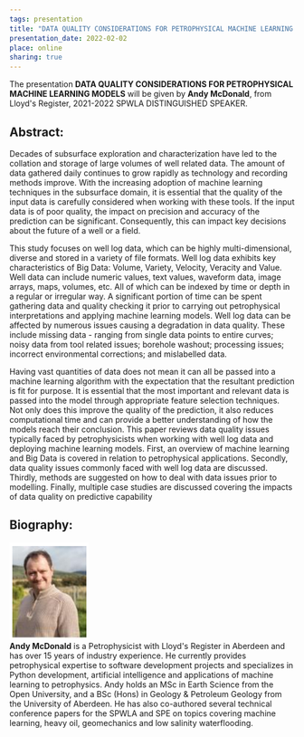 ```yaml
---
tags: presentation 
title: "DATA QUALITY CONSIDERATIONS FOR PETROPHYSICAL MACHINE LEARNING MODELS (Andy McDonald, Lloyd's Register)"
presentation_date: 2022-02-02
place: online
sharing: true 
---
```

The presentation **DATA QUALITY CONSIDERATIONS FOR PETROPHYSICAL MACHINE LEARNING MODELS** will be given by **Andy McDonald**, from Lloyd's Register, 2021-2022 SPWLA DISTINGUISHED SPEAKER.
 
## Abstract:
Decades of subsurface exploration and characterization have led to the collation and storage of large volumes of well related data. The amount of data gathered daily continues to grow rapidly as technology and recording methods improve. With the increasing adoption of machine learning techniques in the subsurface domain, it is essential that the quality of the input data is carefully considered when working with these tools. If the input data is of poor quality, the impact on precision and accuracy of the prediction can be significant. Consequently, this can impact key decisions about the future of a well or a field.
 
This study focuses on well log data, which can be highly multi-dimensional, diverse and stored in a variety of file formats. Well log data exhibits key characteristics of Big Data: Volume, Variety, Velocity, Veracity and Value. Well data can include numeric values, text values, waveform data, image arrays, maps, volumes, etc. All of which can be indexed by time or depth in a regular or irregular way. A significant portion of time can be spent gathering data and quality checking it prior to carrying out petrophysical interpretations and applying machine learning models. Well log data can be affected by numerous issues causing a degradation in data quality. These include missing data - ranging from single data points to entire curves; noisy data from tool related issues; borehole washout; processing issues; incorrect environmental corrections; and mislabelled data.
 
Having vast quantities of data does not mean it can all be passed into a machine learning algorithm with the expectation that the resultant prediction is fit for purpose. It is essential that the most important and relevant data is passed into the model through appropriate feature selection techniques. Not only does this improve the quality of the prediction, it also reduces computational time and can provide a better understanding of how the models reach their conclusion. This paper reviews data quality issues typically faced by petrophysicists when working with well log data and deploying machine learning models. First, an overview of machine learning and Big Data is covered in relation to petrophysical applications. Secondly, data quality issues commonly faced with well log data are discussed. Thirdly, methods are suggested on how to deal with data issues prior to modelling. Finally, multiple case studies are discussed covering the impacts of data quality on predictive capability

## Biography:


<div class="grid grid--p-3">
  <div class="cell cell--shrink">
   <div class="card">
        <div class="card__image">
            <img class="image" src="/assets/archive/andy.png" alt="Andy McDonald"/>
        </div>
    </div>
  </div>
  <div class="cell cell--auto">
        <b>Andy McDonald</b> is a Petrophysicist with Lloyd's Register in Aberdeen and has over 15 years of industry experience. He currently provides petrophysical expertise to software development projects and specializes in Python development, artificial intelligence and applications of machine learning to petrophysics. Andy holds an MSc in Earth Science from the Open University, and a BSc (Hons) in Geology & Petroleum Geology from the University of Aberdeen. He has also co-authored several technical conference papers for the SPWLA and SPE on topics covering machine learning, heavy oil, geomechanics and low salinity waterflooding.  
  </div>
</div>
 
